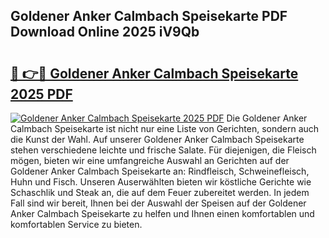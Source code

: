 ## Goldener Anker Calmbach Speisekarte PDF Download Online 2025 iV9Qb

# <h2><a href="http://gc6iho.nevu.top/?p=Goldener+Anker+Calmbach+Speisekarte">🔗 👉🔴 Goldener Anker Calmbach Speisekarte 2025 PDF</a></h2>

[![Goldener Anker Calmbach Speisekarte 2025 PDF](https://i.imgur.com/dBaPXMq.png)](http://gc6iho.nevu.top/?p=Goldener+Anker+Calmbach+Speisekarte)
Die Goldener Anker Calmbach Speisekarte ist nicht nur eine Liste von Gerichten, sondern auch die Kunst der Wahl. Auf unserer Goldener Anker Calmbach Speisekarte stehen verschiedene leichte und frische Salate. Für diejenigen, die Fleisch mögen, bieten wir eine umfangreiche Auswahl an Gerichten auf der Goldener Anker Calmbach Speisekarte an: Rindfleisch, Schweinefleisch, Huhn und Fisch. Unseren Auserwählten bieten wir köstliche Gerichte wie Schaschlik und Steak an, die auf dem Feuer zubereitet werden. In jedem Fall sind wir bereit, Ihnen bei der Auswahl der Speisen auf der Goldener Anker Calmbach Speisekarte zu helfen und Ihnen einen komfortablen und komfortablen Service zu bieten.
